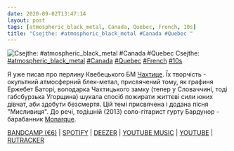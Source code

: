 ```yaml
---
date: 2020-09-02T13:47:14
layout: post
tags: [atmospheric_black_metal, Canada, Quebec, French, 10s]
title: "Csejthe: #atmospheric_black_metal #Canada #Quebec "
---
```

![Csejthe: #atmospheric_black_metal #Canada #Quebec ](https://res.cloudinary.com/vast-space-unexplored/image/upload/q_auto,dpr_auto,w_auto/photos/photo_1045_02-09-2020_13-47-14.jpg)
Csejthe: [#atmospheric_black_metal](/tags/#atmospheric_black_metal) [#Canada](/tags/#Canada) [#Quebec](/tags/#Quebec) [#French](/tags/#French) [#10s](/tags/#10s)

Я уже писав про перлину Квебецького БМ [Чахтице](/2020-02-10-csejthe--piano-canada-quebec-00s). Їх творчість - окультний атмосферний блек-метал, присвячений тому, як графиня Ержебет Баторі, володарка Чахтицького замку (тепер у Словаччині, тоді габсбурзька Угорщина) шукала спосіб пожирати життєві сили юних дівчат, аби здобути безсмертя. Цій темі присвячена і додана пісня &quot;Мисливиця&quot;. До речі, тодішній (2013) соло-гітарист гурту Бардунор - барабанник [Monarque](/2020-05-12-monarque--atmospheric-black-metal-canada-quebec).

[BANDCAMP (€6)](https://csejthe-quebec.bandcamp.com/album/r-miniscence) \| [SPOTIFY](https://open.spotify.com/album/5sFZBHSI1mQrkaZUaaTL6c) \| [DEEZER](https://deezer.page.link/Wi7qif3FUGFUiXh96) \| [YOUTUBE MUSIC](https://music.youtube.com/playlist?list=OLAK5uy_nvnJnPmKk5auT1gHKKiYpIf7ruqIea5aU) \| [YOUTUBE](https://www.youtube.com/playlist?list=OLAK5uy_kJ5C_d73utrF5TySRIMzO1YMOGNY-j9gY) \| [RUTRACKER](https://rutracker.org/forum/viewtopic.php?t=3028007)